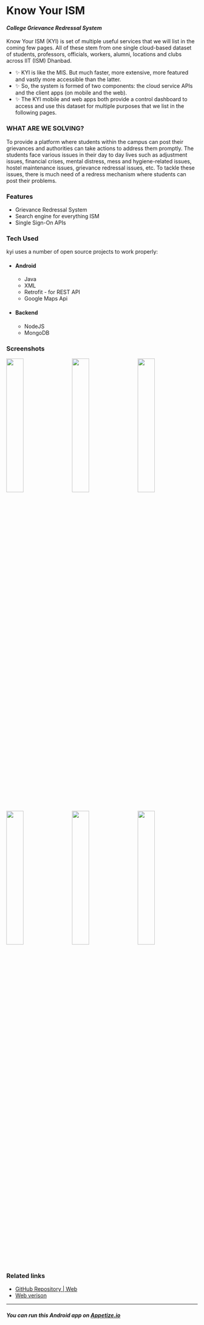 # Know Your ISM
#### *College Grievance Redressal System*

Know Your ISM (KYI) is set of multiple useful services that we will list in the coming few pages. All of these stem from one single cloud-based dataset of students, professors, officials,  workers, alumni, locations and clubs across IIT (ISM) Dhanbad.
- ✨ KYI is like the MIS. But much faster, more extensive, more featured and vastly more accessible than the latter.
- ✨ So, the system is formed of two components: the cloud service APIs and the client apps (on mobile and the web).
- ✨ The KYI mobile and web apps both provide a control dashboard to access and use this dataset for multiple purposes that we list in the following pages.

### WHAT ARE WE SOLVING?
To provide a platform where students within the campus can post their grievances and authorities can take actions to address them promptly.
The students face various issues in their day to day lives  such as adjustment issues, financial crises, mental  distress, mess and hygiene-related issues, hostel maintenance issues, grievance redressal issues, etc. To tackle these issues, there is much need of a redress mechanism where students can post their problems.

### Features

- Grievance Redressal System
- Search engine for everything ISM
- Single Sign-On APIs


### Tech Used
kyi uses a number of open source projects to work properly:
- #### Android
    - Java
    - XML
    - Retrofit - for REST API
    - Google Maps Api

- #### Backend
    - NodeJS
    - MongoDB


### Screenshots

<div class="row">
      <img src="https://raw.githubusercontent.com/myselfpawanraj/kyi-android/master/Screenshots/Know%20Your%20ISM%20-%20Documentation.jpg" width="30%" title="Homepage" alt="">
        &emsp;
      <img src="https://raw.githubusercontent.com/myselfpawanraj/kyi-android/master/Screenshots/Know%20Your%20ISM%20-%20Documentation%20(3).jpg" width="30%" title="Locations" alt="">
        &emsp;
      <img src="https://raw.githubusercontent.com/myselfpawanraj/kyi-android/master/Screenshots/Know%20Your%20ISM%20-%20Documentation%20(4).jpg" width="30%" title="Login Page" alt="">
</div>
<br>
<div class="row">
      <img src="https://raw.githubusercontent.com/myselfpawanraj/kyi-android/master/Screenshots/Know%20Your%20ISM%20-%20Documentation%20(6).jpg" width="30%" title="Study Material" alt="">
        &emsp;
      <img src="https://raw.githubusercontent.com/myselfpawanraj/kyi-android/master/Screenshots/Know%20Your%20ISM%20-%20Documentation%20(5).jpg" width="30%" title="Lost n Found" alt="">
        &emsp;
      <img src="https://raw.githubusercontent.com/myselfpawanraj/kyi-android/master/Screenshots/Know%20Your%20ISM%20-%20Documentation%20(1).jpg" width="30%" title="Student search" alt="">
</div>
<br>

### Related links
- [GitHub Repository | Web](https://github.com/PlytonRexus/kyi-api-v2)
- [Web verison](https://kyism.ga/)

***
##### You can run this Android app on [Appetize.io](https://appetize.io/app/3v4makdwza4xnb6q6wtn9k22q0?device=pixel4xl&scale=50&orientation=portrait&osVersion=10.0&deviceColor=black)
